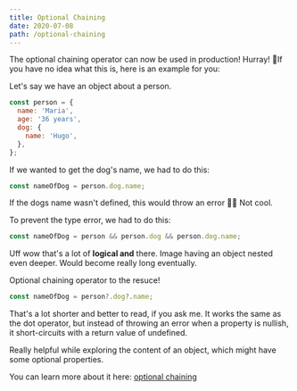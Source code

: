 ```yaml
---
title: Optional Chaining
date: 2020-07-08
path: /optional-chaining
---
```


The optional chaining operator can now be used in production! Hurray!
🥳If you have no idea what this is, here is an example for you:

Let's say we have an object about a person.

```javascript
const person = {
  name: 'Maria',
  age: '36 years',
  dog: {
    name: 'Hugo',
  },
};
```

If we wanted to get the dog's name, we had to do this:

```javascript
const nameOfDog = person.dog.name;
```

If the dogs name wasn't defined, this would throw an error 👎🏻 Not cool.

To prevent the type error, we had to do this:

```javascript
const nameOfDog = person && person.dog && person.dog.name;
```

Uff wow that's a lot of **logical and** there. Image having an object nested even deeper. Would become really long eventually.

Optional chaining operator to the resuce!

```javascript
const nameOfDog = person?.dog?.name;
```

That's a lot shorter and better to read, if you ask me. It works the same as the dot operator, but instead of throwing an error when a property is nullish, it short-circuits with a return value of undefined.

Really helpful while exploring the content of an object, which might have some optional properties.

You can learn more about it here: [optional chaining](https://developer.mozilla.org/en-US/docs/Web/JavaScript/Reference/Operators/Optional_chaining)

